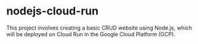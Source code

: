 # nodejs-cloud-run
This project involves creating a basic CRUD website using Node.js, which will be deployed on Cloud Run in the Google Cloud Platform (GCP).